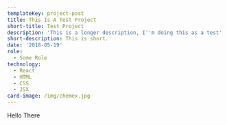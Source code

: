```yaml
---
templateKey: project-post
title: This Is A Test Project
short-title: Test Project
description: 'This is a longer description, I''m doing this as a test'
short-description: This is short.
date: '2018-05-19'
role:
  - Some Role
technology:
  - React
  - HTML
  - CSS
  - JSX
card-image: /img/chemex.jpg
---
```

Hello There
